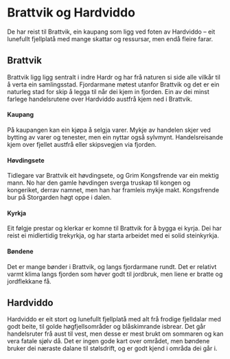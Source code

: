 # Brattvik og Hardviddo

De har reist til Brattvik, ein kaupang som ligg ved foten av Hardviddo – eit lunefullt fjellplatå med mange skattar og ressursar, men endå fleire farar.

## Brattvik  
Brattvik ligg  ligg sentralt i indre Hardr og har frå naturen si side alle vilkår til å verta ein samlingsstad. Fjordarmane møtest utanfor Brattvik og det er ein naturleg stad for skip å legga til når dei kjem in fjorden. Ein av dei minst farlege handelsrutene over Hardviddo austfrå kjem ned i Brattvik.

#### Kaupang  
På kaupangen kan ein kjøpa å selgja varer. Mykje av handelen skjer ved bytting av varer og tenester, men ein nyttar også sylvmynt. Handelsreisande kjem over fjellet austfrå eller skipsvegjen via fjorden.

#### Høvdingsete  
Tidlegare var Brattvik eit høvdingsete, og Grim Kongsfrende var ein mektig mann. No har den gamle høvdingen sverga truskap til kongen og kongeriket, derrav namnet, men han har framleis mykje makt. Kongsfrende bur på Storgarden høgt oppe i dalen.

#### Kyrkja  
Eit følgje prestar og klerkar er komne til Brattvik for å bygga ei kyrja. Dei har reist ei midlertidig trekyrkja, og har starta arbeidet med ei solid steinkyrkja.

#### Bøndene  
Det er mange bønder i Brattvik, og langs fjordarmane rundt. Det er relativt varmt klima langs fjorden som høver godt til jordbruk, men liene er bratte og jordflekkane få. 

## Hardviddo

Hardviddo er eit stort og lunefullt fjellplatå med alt frå frodige fjelldalar med godt beite, til golde høgfjellsområder og blåskimrande isbrear. Det går handelsruter frå aust til vest, men desse er mest brukt om sommaren og kan vera fatale sjølv då. Det er ingen gode kart over området, men bøndene bruker dei næraste dalane til stølsdrift, og er godt kjend i områda dei går i.

